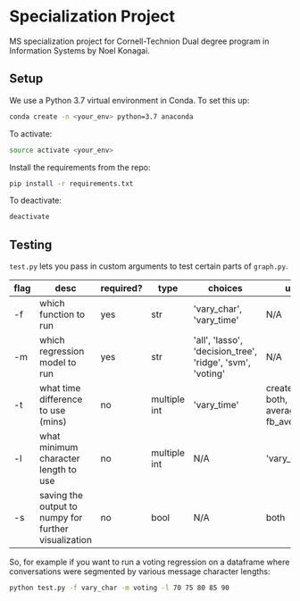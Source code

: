 # Specialization Project

MS specialization project for Cornell-Technion Dual degree program in Information Systems by Noel Konagai.

## Setup

We use a Python 3.7 virtual environment in Conda. To set this up:

```bash
conda create -n <your_env> python=3.7 anaconda
```

To activate:

```bash
source activate <your_env>
```

Install the requirements from the repo:

```bash
pip install -r requirements.txt
```

To deactivate:

```bash
deactivate
```

## Testing

``test.py`` lets you pass in custom arguments to test certain parts of ``graph.py``.

|flag|desc|required?|type|choices|used in|
|-|-|-|-|-|-|
|-f|which function to run|yes|str|'vary_char', 'vary_time'|N/A|
|-m|which regression model to run|yes|str|'all', 'lasso', 'decision_tree', 'ridge', 'svm', 'voting'|N/A|
|-t|what time difference to use (mins)|no|multiple int|'vary_time'|create_graph, both, average_path, fb_average_path|
|-l|what minimum character length to use|no|multiple int|N/A|'vary_char'|
|-s|saving the output to numpy for further visualization|no|bool|N/A|both|

So, for example if you want to run a voting regression on a dataframe where conversations were segmented by various message character lengths:

```bash
python test.py -f vary_char -m voting -l 70 75 80 85 90
```

